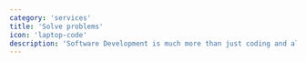 ```yaml
---
category: 'services'
title: 'Solve problems'
icon: 'laptop-code'
description: 'Software Development is much more than just coding and all about solving problems for users, companies, and teams'
---
```

